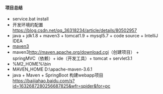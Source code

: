 #### 项目总结
+ service.bat install
+ 开发环境的配置<https://blog.csdn.net/qq_36318234/article/details/80502957>
+ java + jdk1.8 + maven3 + tomcat1.9 + mysql5.7 + code source + IntelliJ IDEA
+ [maven3](https://www.yiibai.com/maven/)
+ maven3<http://maven.apache.org/download.cgi>（创建项目） + springMVC（依赖）+ ide（开发工具）+ tomcat + servlet3.1
+ %M2_HOME%\bin
+ MAVEN_HOME D:\apache-maven-3.6.1
+ java + Maven + SpringBoot 构建webapp项目<https://baijiahao.baidu.com/s?id=1632687280256687825&wfr=spider&for=pc>